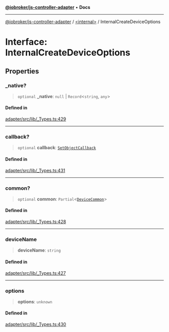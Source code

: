 [**@iobroker/js-controller-adapter**](../../README.md) • **Docs**

***

[@iobroker/js-controller-adapter](../../globals.md) / [\<internal\>](../README.md) / InternalCreateDeviceOptions

# Interface: InternalCreateDeviceOptions

## Properties

### \_native?

> `optional` **\_native**: `null` \| `Record`\<`string`, `any`\>

#### Defined in

[adapter/src/lib/\_Types.ts:429](https://github.com/ioBroker/ioBroker.js-controller/blob/db3148f4f009815e1f45f53311ac77bd26045ce1/packages/adapter/src/lib/_Types.ts#L429)

***

### callback?

> `optional` **callback**: [`SetObjectCallback`](../type-aliases/SetObjectCallback.md)

#### Defined in

[adapter/src/lib/\_Types.ts:431](https://github.com/ioBroker/ioBroker.js-controller/blob/db3148f4f009815e1f45f53311ac77bd26045ce1/packages/adapter/src/lib/_Types.ts#L431)

***

### common?

> `optional` **common**: `Partial`\<[`DeviceCommon`](DeviceCommon.md)\>

#### Defined in

[adapter/src/lib/\_Types.ts:428](https://github.com/ioBroker/ioBroker.js-controller/blob/db3148f4f009815e1f45f53311ac77bd26045ce1/packages/adapter/src/lib/_Types.ts#L428)

***

### deviceName

> **deviceName**: `string`

#### Defined in

[adapter/src/lib/\_Types.ts:427](https://github.com/ioBroker/ioBroker.js-controller/blob/db3148f4f009815e1f45f53311ac77bd26045ce1/packages/adapter/src/lib/_Types.ts#L427)

***

### options

> **options**: `unknown`

#### Defined in

[adapter/src/lib/\_Types.ts:430](https://github.com/ioBroker/ioBroker.js-controller/blob/db3148f4f009815e1f45f53311ac77bd26045ce1/packages/adapter/src/lib/_Types.ts#L430)
